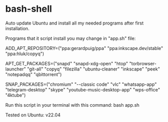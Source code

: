 # bash-shell
Auto update Ubuntu and install all my needed programs after first installation.

Programs that it script install you may change in "app.sh" file:

ADD_APT_REPOSITORY=("ppa:gerardpuig/ppa" "ppa:inkscape.dev/stable" "ppa:hluk/copyq")

APT_GET_PACKAGES=("snapd" "snapd-xdg-open" "htop" "torbrowser-launcher" "git-all" "copyq" "filezilla" "ubuntu-cleaner" "inkscape" "peek" "notepadqq" "qbittorrent")

SNAP_PACKAGES=("chromium" "--classic code" "vlc" "whatsapp-app" "telegram-desktop" "skype" "youtube-music-desktop-app" "wps-office" "4ktube")

Run this script in your terminal with this command:
bash app.sh

Tested on Ubuntu: v22.04